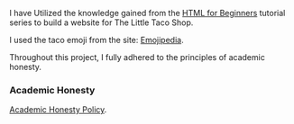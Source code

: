 I have Utilized the knowledge gained from the [HTML for Beginners](https://www.youtube.com/playlist?list=PL0Zuz27SZ-6OlAwitnFUubtE93DO-l0vu) tutorial series to build a website for The Little Taco Shop. 

I used the taco emoji from the site: [Emojipedia](https://emojipedia.org/taco/). 

Throughout this project, I fully adhered to the principles of academic honesty.
### Academic Honesty
[Academic Honesty Policy](https://www.freecodecamp.org/news/academic-honesty-policy/).
